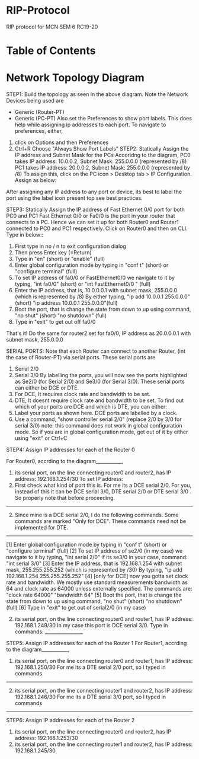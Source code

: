 # RIP-Protocol
RIP protocol for MCN SEM 6 RC19-20 

# Table of Contents

# Network Topology Diagram 

STEP1: Build the topology as seen in the above diagram.
Note the Network Devices being used are
- Generic (Router-PT)
- Generic (PC-PT)
Also set the Preferences to show port labels. This does help while assigning ip addresses to each port.
To navigate to preferences, either,
1. click on Options and then Preferences
2. Ctrl+R
Choose "Always Show Port Labels"
STEP2: Statically Assign the IP address and Subnet Mask for the PCs
Accoridng to the diagram,
PC0 takes IP address: 10.0.0.2, Subnet Mask: 255.0.0.0 (represented by /8)
PC1 takes IP address: 20.0.0.2, Subnet Mask: 255.0.0.0 (represented by /8)
To assign this, click on the PC icon > Desktop tab > IP Configuration.
Assign as below:

After assigning any IP address to any port or device, its best to label the port using the label icon present top
see best practices.

STEP3: Statically Assign the IP address of Fast Ethernet 0/0 port for both PC0 and PC1
Fast Ethernet 0/0 or Fa0/0 is the port in your router that connects to a PC. 
Hence we can set it up for both Router0 and Router1 connected to PC0 and PC1 respectively.
Click on Router0 and then on CLI. 
Type in below::
1. First type in no / n to exit configuration dialog
2. Then press Enter key (=Return)
3. Type in "en" (short) or "enable" (full) 
4. Enter global configuration mode by typing in  "conf t" (short) or "configure terminal" (full) 
5. To set IP address of fa0/0 or FastEthernet0/0 we navigate to it by typing,
 "int fa0/0" (short) or "int FastEthernet0/0 " (full) 
6. Enter the IP address, that is, 10.0.0.0.1 with subnet mask, 255.0.0.0 (which is represented by /8)
By either typing,
"ip add 10.0.0.1 255.0.0.0"(short)
"ip address 10.0.0.1 255.0.0.0"(full)
7. Boot the port, that is change the state from down to up using command,
"no shut" (short)
"no shutdown" (full)
8. Type in "exit" to get out off fa0/0

That's it!
Do the same for router2 set for fa0/0, IP address as 20.0.0.0.1 with subnet mask, 255.0.0.0 

SERIAL PORTS:
Note that each Router can connect to another Router, (int the case of Router-PT) via serial ports.
These serial ports are 
1. Serial 2/0 
2. Serial 3/0
By labelling the ports, you will now see the ports highlighted as Se2/0 (for Serial 2/0) and Se3/0 (for Serial 3/0).
These serial ports can either be DCE or DTE.
1. For DCE, It requires clock rate and bandwidth to be set.
2. DTE, It doesnt require clock rate and bandwidth to be set.
To find out which of your ports are DCE and which is DTE, you can either:
1. Label your ports as shown here. DCE ports are labelled by a clock.
2. Use a command, "show controller serial 2/0" (replace 2/0 by 3/0 for serial 3/0)
note: this command does not work in global configuration mode. So if you are in global configuration mode, get out of it by either using "exit" or Ctrl+C

STEP4: Assign IP addresses for each of the Router 0

For Router0, accrding to the diagram___________, 
1. its serial port, on the line connecting router0 and router2, has IP address: 192.168.1.254/30
To set IP address:
1. First check what kind of port this is. For me its a DCE serial 2/0. For you, instead of this it can be DCE serial 3/0, DTE serial 2/0 or DTE serial 3/0 . So properly note that before proceeding.
___________
2. Since mine is a DCE serial 2/0, I do the following commands. Some commands are marked "Only for DCE". These commands need not be implemented for DTE.
__________________
[1] Enter global configuration mode by typing in  "conf t" (short) or "configure terminal" (full) 
[2] To set IP address of se2/0 (in my case) we navigate to it by typing,
 "int serial 2/0" 
if its se3/0 in your case, command:  "int serial 3/0" 
[3] Enter the IP address, that is 192.168.1.254 with subnet mask, 255.255.255.252 (which is represented by /30)
By typing,
"ip add 192.168.1.254 255.255.255.252"
[4] [only for DCE] now you gotta set clock rate and bandwidth. We mostly use standard measurements bandwidth as 64 and clock rate as 64000 unless externally specified.
The commands are:
"clock rate 64000"
"bandwidth 64"
[5] Boot the port, that is change the state from down to up using command,
"no shut" (short)
"no shutdown" (full)
[6] Type in "exit" to get out of serial2/0 (in my case)

2. its serial port, on the line connecting router0 and router1, has IP address: 192.168.1.249/30
In my case this port is DCE serial 3/0.
Type in commands: ________________


STEP5: Assign IP addresses for each of the Router 1
For Router1, accrding to the diagram___________, 
1. its serial port, on the line connecting router0 and router1, has IP address: 192.168.1.250/30
For me its a DTE serial 2/0 port, so I typed in commands
__________

2. its serial port, on the line connecting router1 and router2, has IP address: 192.168.1.246/30
For me its a DTE serial 3/0 port, so I typed in commands
__________

STEP6: Assign IP addresses for each of the Router 2
1. its serial port, on the line connecting router0 and router2, has IP address: 192.168.1.253/30
2. its serial port, on the line connecting router1 and router2, has IP address: 192.168.1.245/30






